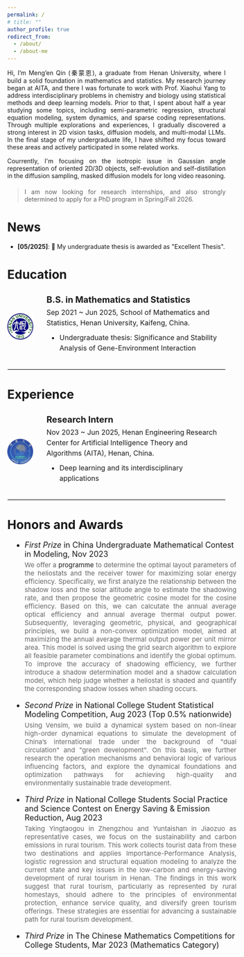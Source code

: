 ```yaml
---
permalink: /
# title: ""
author_profile: true
redirect_from: 
  - /about/
  - /about-me
---
```


<div style="text-align: justify; width: 100%;">
  <p style="margin-bottom: 15px;">
    Hi, I’m Meng’en Qin (秦蒙恩), a graduate from <a href="https://iao.henu.edu.cn/yw/Home.htm" style="text-decoration: none;">Henan University</a>, where I build a solid foundation in mathematics and statistics. My research journey began at <a href="https://aita.henu.edu.cn/" style="text-decoration: none;">AITA</a>, and there I was fortunate to work with <a href="https://maths.henu.edu.cn/info/1203/5620.htm" style="text-decoration: none;">Prof. Xiaohui Yang</a> to address interdisciplinary problems in chemistry and biology using statistical methods and deep learning models. Prior to that, I spent about half a year studying some topics, including semi-parametric regression, structural equation modeling, system dynamics, and sparse coding representations. Through multiple explorations and experiences, I gradually discovered a strong interest in 2D vision tasks, diffusion models, and multi-modal LLMs. In the final stage of my undergraduate life, I have shifted my focus toward these areas and actively participated in some related works.
  </p>
  <p style="margin-bottom: 15px;">
    Courrently, I'm focusing on the isotropic issue in Gaussian angle representation of oriented 2D/3D objects, self-evolution and self-distillation in the diffusion sampling, masked diffusion models for long video reasoning.
    <!-- dynamic and causal video frame search (video sampling) -->
    <!-- video object removal -->
    <!-- masked image-text modeling -->
    <!-- (long) video frame sampling -->
    <!-- video reasoning by visual planning, text-visual prompt synergy, visual (precision) search-->
    <!-- thinking before searching/retrieval, reasoning-augmented-retrieval -->
    <!-- frame-wise pixel-wise(pixel region) visual reasoning -->
    <!-- self-reflection, self-rewarding, self-improving, self-training, self-updating, weakly supervised learning and reinforced learning in the diffusion sampling -->
    <!-- reasoning diffusion/autoregressive generation -->
    <!-- diffusion multi-modal LLMs -->
    <!-- dynamical principles and renormalization flows in diffusion models -->
    <!-- discrete/continuous/end-to-end/one-step diffusion models/consistency models -->
  </p>
  <blockquote style="margin-top: 20px;">
    I am now looking for research internships, and also strongly determined to apply for a PhD program in Spring/Fall 2026.
  </blockquote>
</div>

# News
- **\[05/2025\]**: 🎉 My undergraduate thesis is awarded as "Excellent Thesis".
<!-- - **\[12/2024\]**: 🎉 One paper accepted by *AAAI 2025*. -->

# Education

<div style="display: flex; align-items: center;">
  <div style="flex: 0 0 12%; margin-right: 10px;">
    <img src="images/HENU.png" alt="HENU" style="width: 100%; height: 100%;">
  </div>
  <div style="flex: 1;">
    <div style="padding: 10px 20px; vertical-align: middle;">
      <div style="font-size: 20px; font-weight: bold; margin-bottom: 5px;">
        B.S. in Mathematics and Statistics
      </div>
      <div style="font-size: 16px; line-height: 1.5; margin-bottom: 10px;">
        <!-- <span style="font-style: italic;">Sep 2021 ~ June 2025 (expected)</span>, -->
        Sep 2021 ~ Jun 2025,
        School of Mathematics and Statistics, Henan University, Kaifeng, China.
        <ul style="margin-top: 10px; margin-left: 15px; padding-left: 15px;">
          <li>
            Undergraduate thesis: 
            <a href="files/awards/RGxEStat.pdf" style="text-decoration: none;">
              Significance and Stability Analysis of Gene-Environment Interaction
            </a>
          </li>
        </ul>
      </div>
    </div>
  </div>
</div>
<hr style="border: 0.5px solid #ddd; margin: 10px 0;">

# Experience

<div style="display: flex; align-items: center;">
  <div style="flex: 0 0 12%; margin-right: 10px;">
    <img src="images/AITA.png" alt="AITA" style="width: 100%; height: 100%;">
  </div>
  <div style="flex: 1;">
    <div style="padding: 10px 20px; vertical-align: middle;">
      <div style="font-size: 20px; font-weight: bold; margin-bottom: 5px;">
        Research Intern
      </div>
      <div style="font-size: 16px; line-height: 1.5; margin-bottom: 10px;">
        <!-- <span style="font-style: italic;">Sep 2021 ~ June 2025 (expected)</span>, -->
        Nov 2023 ~ Jun 2025,
        Henan Engineering Research Center for Artificial Intelligence Theory and Algorithms (AITA), Henan, China.
        <ul style="margin-top: 10px; margin-left: 15px; padding-left: 15px;">
          <li>Deep learning and its interdisciplinary applications</li>
        </ul>
      </div>
    </div>
  </div>
</div>
<hr style="border: 0.5px solid #ddd; margin: 10px 0;">

# Honors and Awards

<ul style="font-size: 18px; margin-top: 8px; margin-left: 20px; padding-left: 20px; width: 97%;">
  <li>
    <a style="font-style: italic; color: inherit; text-decoration: none;">
      First Prize
    </a> in
    <a href="https://en.mcm.edu.cn/" style="color: inherit; text-decoration: none;">
      China Undergraduate Mathematical Contest in Modeling,
    </a> Nov 2023
    <p style="font-size: 15px; margin: 5px 0 0 20px; margin-left: 0px; color: #666; text-align: justify;">
      We offer a
      <a href="files/awards/CUMCM.pdf" style="text-decoration: none;">
        programme
      </a>to determine the optimal layout parameters of the heliostats and the receiver tower for maximizing solar energy efficiency. Specifically, we first analyze the relationship between the shadow loss and the solar altitude angle to estimate the shadowing rate, and then propose the geometric cosine model for the cosine efficiency. Based on this, we can calcutate the annual average optical efficiency and annual average thermal output power. Subsequently, leveraging geometric, physical, and geographical principles, we build a non-convex optimization model, aimed at maximizing the annual average thermal output power per unit mirror area. This model is solved using the grid search algorithm to explore all feasible parameter combinations and identify the global optimum. To improve the accuracy of shadowing efficiency, we further introduce a shadow determination model and a shadow calculation model, which help judge whether a heliostat is shaded and quantify the corresponding shadow losses when shading occurs.
    </p>
  </li>
</ul>

<ul style="font-size: 18px; margin-top: 8px; margin-left: 20px; padding-left: 20px; width: 97%;">
  <li>
    <a href="files/awards/TJJM20230321006749.pdf" style="font-style: italic; color: inherit; text-decoration: none;">
      Second Prize
    </a> in 
    <a href="http://tjjmds.ai-learning.net/" style="color: inherit; text-decoration: none;">
      National College Student Statistical Modeling Competition,
    </a> Aug 2023 (Top 0.5% nationwide)
    <p style="font-size: 15px; margin: 5px 0 0 20px; margin-left: 0px; color: #666; text-align: justify;">
      Using Vensim, we build a dynamical system based on non-linear high-order dynamical equations to simulate the development of China’s international trade under the background of "dual circulation" and "green development". On this basis, we further research the operation mechanisms and behavioral logic of various influencing factors, and explore the dynamical foundations and optimization pathways for achieving high-quality and environmentally sustainable trade development.
    </p>
  </li>
</ul>

<ul style="font-size: 18px; margin-top: 8px; margin-left: 20px; padding-left: 20px; width: 97%;">
  <li>
    <a style="font-style: italic; color: inherit; text-decoration: none;">
      Third Prize
    </a> in 
    <a href="http://www.jienengjianpai.org/" style="color: inherit; text-decoration: none;">
      National College Students Social Practice and Science Contest on Energy Saving & Emission Reduction,
    </a> Aug 2023
    <p style="font-size: 15px; margin: 5px 0 0 20px; margin-left: 0px; color: #666; text-align: justify;">
      Taking Yingtaogou in Zhengzhou and Yuntaishan in Jiaozuo as representative cases, we focus on the sustainability and carbon emissions in rural tourism. This work collects tourist data from these two destinations and applies Importance-Performance Analysis, logistic regression and structural equation modeling to analyze the current state and key issues in the low-carbon and energy-saving development of rural tourism in Henan. The findings in this work suggest that rural tourism, particularly as represented by rural homestays, should adhere to the principles of environmental protection, enhance service quality, and diversify green tourism offerings. These strategies are essential for advancing a sustainable path for rural tourism development.
    </p>
  </li>
</ul>

<ul style="font-size: 18px; margin-top: 8px; margin-left: 20px; padding-left: 20px; width: 97%;">
  <li>
    <a style="font-style: italic; color: inherit; text-decoration: none;">
      Third Prize
    </a>in
    <a href="https://www.cmathc.org.cn/" style="color: inherit; text-decoration: none;">
      The Chinese Mathematics Competitions for College Students,
    </a>Mar 2023 (Mathematics Category)
    <!-- <br>(Top 1% nationwide) -->
  </li>
</ul>

<!-- # My Visitors
<hr style="border: 0.5px solid #ddd; margin: 10px 0;">
<div> -->
  <!--page reviews-->
  <!-- <script type='text/javascript' id='clustrmaps' src='//cdn.clustrmaps.com/map_v2.js?cl=111111&w=350&t=m&d=e3JHSjNJ4GVYBV7NaciNlvRw6q1-OuzX0MJ9wK2OE-g&co=ffffff&cmo=5eb5f2&cmn=ff7077&ct=000000'></script>
</div> -->